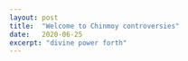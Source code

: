 ```yaml
---
layout: post
title:  "Welcome to Chinmoy controversies"
date:   2020-06-25
excerpt: "divine power forth"
---
```

